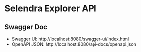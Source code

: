# Selendra Explorer API

## Swagger Doc
- Swagger UI: http://localhost:8080/swagger-ui/index.html  
- OpenAPI JSON: http://localhost:8080/api-docs/openapi.json